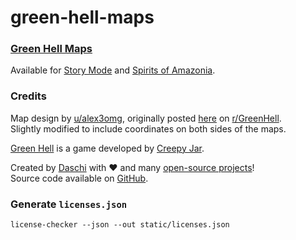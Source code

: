 # green-hell-maps

### [Green Hell Maps](https://green-hell-maps.daschi.dev/)

Available for [Story Mode](https://green-hell-maps.daschi.dev/story-mode)
and [Spirits of Amazonia](https://green-hell-maps.daschi.dev/spirits-of-amazonia).

### Credits

Map design by [u/alex3omg](https://www.reddit.com/user/alex3omg/), originally
posted [here](https://www.reddit.com/r/GreenHell/comments/11miatv/green_hell_full_map_with_icons_spoilers_story_and/)
on [r/GreenHell](https://www.reddit.com/r/GreenHell/).  
Slightly modified to include coordinates on both sides of the maps.

[Green Hell](https://greenhell-game.com/) is a game developed
by [Creepy Jar](https://creepyjar.com/en/).

Created by [Daschi](https://github.com/Daschi1) with ♥ and
many [open-source projects](https://green-hell-maps.daschi.dev/licenses)!  
Source code available on [GitHub](https://github.com/Daschi1/green-hell-maps).

### Generate `licenses.json`

```shell
license-checker --json --out static/licenses.json
```
